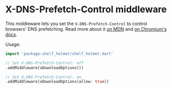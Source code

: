 # X-DNS-Prefetch-Control middleware

This middleware lets you set the `X-DNS-Prefetch-Control` to control browsers' DNS prefetching. Read more about it [on MDN](https://developer.mozilla.org/en-US/docs/Web/HTTP/Controlling_DNS_prefetching) and [on Chromium's docs](https://dev.chromium.org/developers/design-documents/dns-prefetching).

Usage:

```dart
import 'package:shelf_helmet/shelf_helmet.dart'

// Set X-DNS-Prefetch-Control: off
.addMiddleware(xDownloadOptions())

// Set X-DNS-Prefetch-Control: on
.addMiddleware(xDownloadOptions(allow: true))
```

